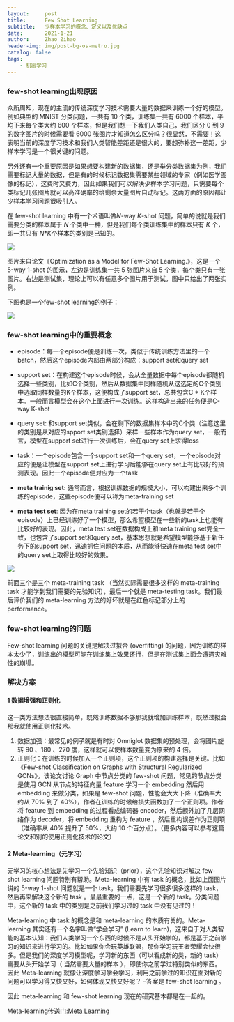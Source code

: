 ```yaml
---
layout:     post
title:      Few Shot Learning
subtitle:   少样本学习的概念、定义以及优缺点
date:       2021-1-21
author:     Zhao Zihao
header-img: img/post-bg-os-metro.jpg
catalog: false
tags:
    - 机器学习
---
```



### few-shot learning出现原因

众所周知，现在的主流的传统深度学习技术需要大量的数据来训练一个好的模型。例如典型的 MNIST 分类问题，一共有 10 个类，训练集一共有 6000 个样本，平均下来每个类大约 600 个样本，但是我们想一下我们人类自己，我们区分 0 到 9 的数字图片的时候需要看 6000 张图片才知道怎么区分吗？很显然，不需要！这表明当前的深度学习技术和我们人类智能差距还是很大的，要想弥补这一差距，少样本学习是一个很关键的问题。

另外还有一个重要原因是如果想要构建新的数据集，还是举分类数据集为例，我们需要标记大量的数据，但是有的时候标记数据集需要某些领域的专家（例如医学图像的标记），这费时又费力，因此如果我们可以解决少样本学习问题，只需要每个类标记几张图片就可以高准确率的给剩余大量图片自动标记。这两方面的原因都让少样本学习问题很吸引人。

在 few-shot learning 中有一个术语叫做*N*-way *K*-shot 问题，简单的说就是我们需要分类的样本属于 *N* 个类中一种，但是我们每个类训练集中的样本只有 *K* 个，即一共只有 *N***K*个样本的类别是已知的。

![](https://tva1.sinaimg.cn/large/008eGmZEly1gmxv2940cmj30io03x76z.jpg)

图片来自论文《Optimization as a Model for Few-Shot Learning.》，这是一个 5-way 1-shot 的图示，左边是训练集一共 5 张图片来自 5 个类，每个类只有一张图片。右边是测试集，理论上可以有任意多个图片用于测试，图中只给出了两张实例。

下图也是一个few-shot learning的例子：

![](https://tva1.sinaimg.cn/large/008eGmZEly1gmxvoceduij30im05cjud.jpg)



### few-shot learning中的重要概念

* episode：每一个episode便是训练一次，类似于传统训练方法里的一个batch，然后这个episode内部由两部分构成：support set和query set

- support set：在构建这个episode时候，会从全量数据中每个episode都随机选择一些类别，比如C个类别，然后从数据集中同样随机从这选定的C个类别中选取同样数量的K个样本，这便构成了support set，总共包含C * K个样本。一般而言模型会在这个上面进行一次训练。这样构造出来的任务便是C-way K-shot
- query set: 和support set类似，会在剩下的数据集样本中的C个类（注意这里的类别是从对应的spport set类别选择）采样一些样本作为query set，一般而言，模型在support set进行一次训练后，会在query set上求得loss
- task：一个episode包含一个support set和一个query set，一个episode对应的便是让模型在support set上进行学习后能够在query set上有比较好的预测表现。因此一个episode便对应为一个task

- **meta trainig set:** 通常而言，根据训练数据的规模大小，可以构建出来多个训练的episode，这些episode便可以称为meta-training set
- **meta test set**: 因为在meta training set的若干个task（也就是若干个episode）上已经训练好了一个模型，那么希望模型在一些新的task上也能有比较好的表现。因此，meta test set在数据构成上和meta training set完全一致，也包含了support set和query set，基本思想就是希望模型能够基于新任务下的support set，迅速抓住问题的本质，从而能够快速在meta test set中的query set上取得比较好的效果。

![](https://tva1.sinaimg.cn/large/008eGmZEly1gmxw5tux6fj30gf07r74m.jpg)

前面三个是三个 meta-training task （当然实际需要很多这样的 meta-training task 才能学到我们需要的先验知识），最后一个就是 meta-testing task。我们最后评价我们的 meta-learning 方法的好坏就是在红色标记部分上的 performance。



### few-shot learning的问题

Few-shot learning 问题的关键是解决过拟合 (overfitting) 的问题，因为训练的样本太少了，训练出的模型可能在训练集上效果还行，但是在测试集上面会遭遇灾难性的崩塌。



### 解决方案

#### 1 数据增强和正则化

这一类方法想法很直接简单，既然训练数据不够那我就增加训练样本，既然过拟合那我就使用正则化技术。

1. 数据加强：最常见的例子就是有时对 Omniglot 数据集的预处理，会将图片旋转 90 、180 、270 度，这样就可以使样本数量变为原来的 4 倍。
2. 正则化：在训练的时候加入一个正则项，这个正则项的构建选择是关键。比如 《Few-shot Classification on Graphs with Structural Regularized GCNs》。该论文讨论 Graph 中节点分类的 few-shot 问题，常见的节点分类是使用 GCN 从节点的特征向量 feature 学习一个 embedding 然后用 embedding 来做分类，如果是 few-shot 问题，性能会大大下降（准确率大约从 70% 到了 40%），作者在训练的时候给损失函数加了一个正则项。作者将 feature 到 embedding 的过程看成编码器 encoder，然后额外加了几层网络作为 decoder，将 embedding 重构为 feature ，然后重构误差作为正则项（准确率从 40% 提升了 50%，大约 10 个百分点）。（更多内容可以参考这篇论文和别的使用正则化技术的论文）

#### 2 Meta-learning（元学习）

元学习的核心想法是先学习一个先验知识（prior），这个先验知识对解决 few-shot learning 问题特别有帮助。Meta-learning 中有 task 的概念，比如上面图片讲的 5-way 1-shot 问题就是一个 task，我们需要先学习很多很多这样的 task，然后再来解决这个新的 task 。最最重要的一点，这是一个新的 task。分类问题中，这个新的 task 中的类别是之前我们学习过的 task 中没有见过的！

Meta-learning 中 task 的概念是和 meta-learning 的本质有关的。Meta-learning 其实还有一个名字叫做“学会学习” (Learn to learn)，这来自于对人类智能的基本认知：我们人类学习一个东西的时候不是从头开始学的，都是基于之前学习的知识来进行学习的。比如如果你会玩英雄联盟，那你学习玩王者荣耀会快很多。但是我们的深度学习模型呢，学习新的东西（可以看成新的类，新的 task）需要从头开始学习（ 当然需要大量的样本 ），即使你之前学过特别类似的东西。因此 Meta-learning 就像让深度学习学会学习，利用之前学过的知识在面对新的问题可以学习得又快又好，如何体现又快又好呢？ –答案是 few-shot learning 。

 因此 meta-learning 和 few-shot learning 现在的研究基本都是在一起的。

Meta-learning传送门:[Meta Learning](https://colinasda.github.io/2021/01/23/MetaLearning/)
